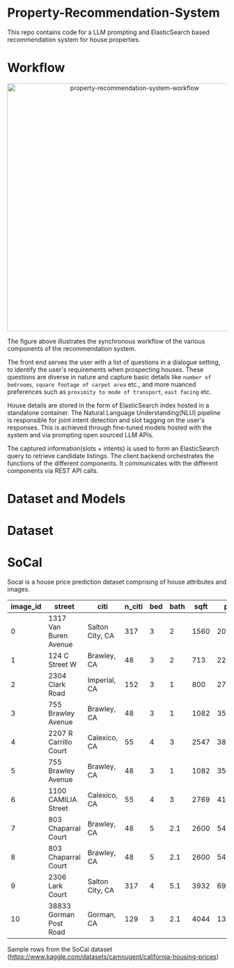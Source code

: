 # Property-Recommendation-System
This repo contains code for a LLM prompting and ElasticSearch based recommendation system for house properties.

# Workflow
<p align="center">
  <img width="569" alt="property-recommendation-system-workflow" src="https://github.com/iwinterknight/Property-Recommendation-System/assets/37212007/e0917af4-af62-41c9-8ff4-5ae0ab5fd790">
</p>
The figure above illustrates the synchronous workflow of the various components of the recommendation system.

The front end serves the user with a list of questions in a dialogue setting, to identify the user's requirements when prospecting houses. These questions are diverse in nature and capture basic details like `number of bedrooms`, `square footage of carpet area` etc., and more nuanced preferences such as `proximity to mode of transport`, `east facing` etc.

House details are stored in the form of ElasticSearch index hosted in a standalone container. The Natural Language Understanding(NLU) pipeline is responsible for joint intent detection and slot tagging on the user's responses. This is achieved through fine-tuned models hosted with the system and via prompting open sourced LLM APIs. 

The captured information(slots + intents) is used to form an ElasticSearch query to retrieve candidate listings. The client backend orchestrates the functions of the different components. It communicates with the different components via REST API calls. 

# Dataset and Models
# Dataset
# SoCal
Socal is a house price prediction dataset comprising of house attributes and images.

| image_id | street                                 | citi                       | n_citi | bed | bath | sqft  | price   |
| -------- | -------------------------------------- | -------------------------- | ------ | --- | ---- | ----- | ------- |
| 0        | 1317 Van Buren Avenue                  | Salton City, CA            | 317    | 3   | 2    | 1560  | 201900  |
| 1        | 124 C Street W                         | Brawley, CA                | 48     | 3   | 2    | 713   | 228500  |
| 2        | 2304 Clark Road                        | Imperial, CA               | 152    | 3   | 1    | 800   | 273950  |
| 3        | 755 Brawley Avenue                     | Brawley, CA                | 48     | 3   | 1    | 1082  | 350000  |
| 4        | 2207 R Carrillo Court                  | Calexico, CA               | 55     | 4   | 3    | 2547  | 385100  |
| 5        | 755 Brawley Avenue                     | Brawley, CA                | 48     | 3   | 1    | 1082  | 350000  |
| 6        | 1100 CAMILIA Street                    | Calexico, CA               | 55     | 4   | 3    | 2769  | 415000  |
| 7        | 803 Chaparral Court                    | Brawley, CA                | 48     | 5   | 2.1  | 2600  | 545000  |
| 8        | 803 Chaparral Court                    | Brawley, CA                | 48     | 5   | 2.1  | 2600  | 545000  |
| 9        | 2306 Lark Court                        | Salton City, CA            | 317    | 4   | 5.1  | 3932  | 690000  |
| 10       | 38833 Gorman Post Road                 | Gorman, CA                 | 129    | 3   | 2.1  | 4044  | 1350000 |

Sample rows from the SoCal dataset (https://www.kaggle.com/datasets/camnugent/california-housing-prices)
